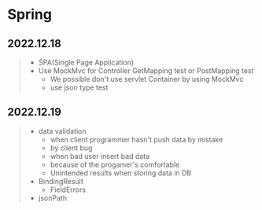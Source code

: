 # Spring

## 2022.12.18
> - SPA(Single Page Application)
> - Use MockMvc for Controller GetMapping test or PostMapping test
>   - We possible don't use servlet Container by using MockMvc
>   - use json type test

## 2022.12.19
> - data validation
>   - when client programmer hasn't push data by mistake
>   - by client bug
>   - when bad user insert bad data
>   - because of the progamer's comfortable
>   - Unintended results when storing data in DB
> - BindingResult
>   - FieldErrors
> - jsonPath    

